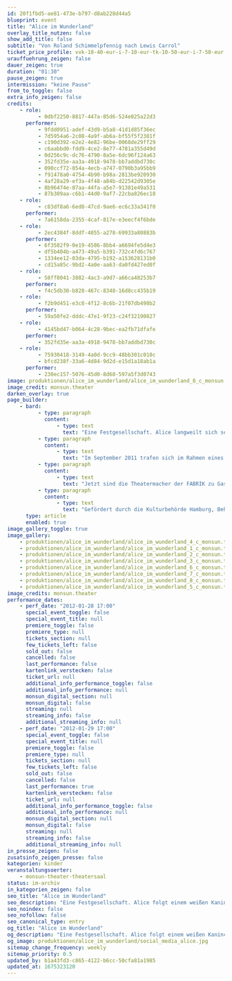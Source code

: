 ```yaml
---
id: 20f1fbd5-ae81-473e-b797-d8ab228d44a5
blueprint: event
title: "Alice im Wunderland"
overlay_title_nutzen: false
show_add_title: false
subtitle: "Von Roland Schimmelpfennig nach Lewis Carrol"
ticket_price_profile: vvk-10-40-eur-i-7-10-eur-tk-10-50-eur-i-7-50-eur
urauffuehrung_zeigen: false
dauer_zeigen: true
duration: "01:30"
pause_zeigen: true
intermission: "keine Pause"
from_to_toggle: false
extra_info_zeigen: false
credits:
    - role:
          - 0dbf2250-8817-447a-85d6-524e025a22d3
      performer:
          - 9fdd0951-adef-43d9-b5a8-41d1d85f36ec
          - 7d5954a6-2c08-4a9f-ab6a-bf55f5f2381f
          - c190d392-e2e2-4e82-96be-0068de29ff29
          - c6aabbd0-fdd9-4ce2-8e77-4781a355d49d
          - 0d256c9c-dc76-4790-8a5e-6dc96f124a63
          - 352fd35e-aa3a-4918-9478-bb7addbd730c
          - 090ccf72-854a-4ecb-a747-0790b3a95bb9
          - f91478a0-4754-4b90-b98a-2813be920930
          - 4af28a29-ef3a-4f48-a84b-d22542d9305e
          - 8b96474e-87aa-44fa-a5e7-91381e49a531
          - 87b309aa-c6b1-44d0-9af7-22cba826ec18
    - role:
          - c83df8a6-6ed8-47cd-9ae6-ec6c33a341f0
      performer:
          - 7a6158da-2355-4caf-817e-e3eecf4f6bde
    - role:
          - 2ec4384f-8ddf-4055-a278-69933a80883b
      performer:
          - 6f3582f9-0e19-4586-8bb4-a6694fe5d4e3
          - df5b404b-a473-49a5-b391-732c4fd6c767
          - 1334ee12-03da-4795-b192-a153628131b0
          - cd15a85c-9bd2-4a0e-aa63-da0fd427ed0f
    - role:
          - 58ff8041-3882-4ac3-a9d7-a66ca48253b7
      performer:
          - f4c5db30-b828-467c-8348-16d8cc435b19
    - role:
          - f2b9d451-e3c8-4f12-8c6b-21f07db498b2
      performer:
          - 59a50fe2-dddc-47e1-9f23-c24f32190827
    - role:
          - 4145bd47-b064-4c28-9bec-ea2fb71dfafe
      performer:
          - 352fd35e-aa3a-4918-9478-bb7addbd730c
    - role:
          - 75930418-3149-4a0d-9cc9-48bb301c010c
          - bfcd238f-33a6-4d84-9d2d-e15d1a18ab1a
      performer:
          - 230ec157-5076-45d0-8d68-597a5f3d0743
image: produktionen/alice_im_wunderland/alice_im_wunderland_8_c_monsun.theater.jpg
image_credit: monsun.theater
darken_overlay: true
page_builder:
    - bard:
          - type: paragraph
            content:
                - type: text
                  text: "Eine Festgesellschaft. Alice langweilt sich sehr. Sie schläft im Garten ein. Plötzlich ist da ein weißes Kaninchen. Alice folgt ihm in den Kaninchenbau und fällt tief hinab in den Schacht bis zum Mittelpunkt der Erde ins Wunderland. Hier gehen die Uhren naders. Nichts ist, wie es scheint. Alice trifft die seltsamsten Gestalten, wie den verrückten Hutmacher, die Grinsekatze, den Hasen März, das unzertrennliche Paar Diedeldum und Diedeldei und löst mit Humpty Dumpty das Rätsel des „Burggoven“."
          - type: paragraph
            content:
                - type: text
                  text: "Im September 2011 trafen sich im Rahmen eines deutsch/russischen Jugendkulturaustausch die jungen Theatermacher der Kinder- und Jugendtheaterwerkstatt der FABRIK Stiftung Hamburg mit den jungen Musikern des Rimski-Korskow-Konservatoriums und des St. Petersburger Kulturkomitees, sowie mit den jungen Sängern des staatl. Musiktheaters Zazerkalie St. Petersburg, um gemeinsam unter der Leitung der Regisseurin, Francoise Hüsges, das Theaterstück „Alice im Wunderland“ von Roland Schimmelpfennig sowohl in Hamburg als auch in St. Petersburg auf die Bühne zu bringen. Mit der Unterstützung der Kulturbehörde Hamburg und des St. Petersburger Kulturkomitee fanden die Aufführungen am 1. und 2. Oktober 2011 in der FABRIK und am 7. und 8. Oktober 2011 in dem staatl. Musiktheater Zazerkalie statt."
          - type: paragraph
            content:
                - type: text
                  text: "Jetzt sind die Theatermacher der FABRIK zu Gast im monsun theater und laden zur Reise ins Wunderland ein. Die St. Petersburger Musiker werden vertreten durch die Pianistin, Emily Liu."
          - type: paragraph
            content:
                - type: text
                  text: "Gefördert durch die Kulturbehörde Hamburg, Behörde für Arbeit, Soziales, Familie und Integration, St. Petersburger Kulturkomitee, Stiftung Deutsch-Russischer Jugendaustausch, Freundeskreis FABRIK e.V., staatl. Musiktheater Zazerkalie St. Petersburg, Grone Textilwerkstatt NähGut."
      type: article
      enabled: true
image_gallery_toggle: true
image_gallery:
    - produktionen/alice_im_wunderland/alice_im_wunderland_4_c_monsun.theater.jpg
    - produktionen/alice_im_wunderland/alice_im_wunderland_1_c_monsun.theater.jpg
    - produktionen/alice_im_wunderland/alice_im_wunderland_2_c_monsun.theater.jpg
    - produktionen/alice_im_wunderland/alice_im_wunderland_3_c_monsun.theater.jpg
    - produktionen/alice_im_wunderland/alice_im_wunderland_6_c_monsun.theater.jpg
    - produktionen/alice_im_wunderland/alice_im_wunderland_7_c_monsun.theater.jpg
    - produktionen/alice_im_wunderland/alice_im_wunderland_8_c_monsun.theater.jpg
    - produktionen/alice_im_wunderland/alice_im_wunderland_5_c_monsun.theater.jpg
image_credits: monsun.theater
performance_dates:
    - perf_date: "2012-01-28 17:00"
      special_event_toggle: false
      special_event_title: null
      premiere_toggle: false
      premiere_type: null
      tickets_section: null
      few_tickets_left: false
      sold_out: false
      cancelled: false
      last_performance: false
      kartenlink_verstecken: false
      ticket_url: null
      additional_info_performance_toggle: false
      additional_info_performance: null
      monsun_digital_section: null
      monsun_digital: false
      streaming: null
      streaming_info: false
      additional_streaming_info: null
    - perf_date: "2012-01-29 17:00"
      special_event_toggle: false
      special_event_title: null
      premiere_toggle: false
      premiere_type: null
      tickets_section: null
      few_tickets_left: false
      sold_out: false
      cancelled: false
      last_performance: true
      kartenlink_verstecken: false
      ticket_url: null
      additional_info_performance_toggle: false
      additional_info_performance: null
      monsun_digital_section: null
      monsun_digital: false
      streaming: null
      streaming_info: false
      additional_streaming_info: null
in_presse_zeigen: false
zusatsinfo_zeigen_presse: false
kategorien: kinder
veranstaltungsoerter:
    - monsun-theater-theatersaal
status: im-archiv
in_kategorien_zeigen: false
seo_title: "Alice im Wunderland"
seo_description: "Eine Festgesellschaft. Alice folgt einem weißen Kaninchen in den Kaninchenbau und fällt tief hinab in den Schacht bis zum Mittelpunkt der Erde ins Wunderland."
seo_noindex: false
seo_nofollow: false
seo_canonical_type: entry
og_title: "Alice im Wunderland"
og_description: "Eine Festgesellschaft. Alice folgt einem weißen Kaninchen in den Kaninchenbau und fällt tief hinab in den Schacht bis zum Mittelpunkt der Erde ins Wunderland."
og_image: produktionen/alice_im_wunderland/social_media_alice.jpg
sitemap_change_frequency: weekly
sitemap_priority: 0.5
updated_by: b1a43fd3-c865-4122-b6cc-50cfa81a1985
updated_at: 1675323120
---
```

